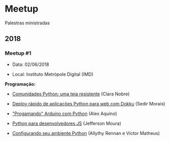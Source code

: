 # Meetup
Palestras ministradas

## 2018
### Meetup #1

* Data: 02/06/2018

* Local: Instituto Metrópole Digital (IMD)

**Programação:**

* [Comunidades Python: uma teia resistente]() (Clara Nobre)

* [Deploy rápido de aplicações Python para web com Dokku]() (Sedir Morais)

* ["Progamando" Arduino com Python]() (Alex Aquino)

* [Python para desenvolvedores JS]() (Jefferson Moura)

* [Configurando seu ambiente Python]() (Allythy Rennan e Victor Matheus)
